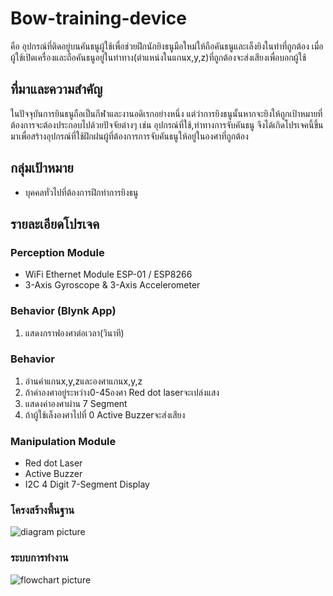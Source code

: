 # Bow-training-device
คือ อุปกรณ์ที่ติดอยู่บนคันธนูผู้ใช้เพื่อช่วยฝึกนักยิงธนูมือใหม่ให้ถือคันธนูและเล็งยิงในท่าที่ถูกต้อง 
เมื่อผู้ใช้เปิดเครื่องและถือคันธนูอยู่ในท่าทาง(ตำแหน่งในแกนx,y,z)ที่ถูกต้องจะส่งเสียงเพื่อบอกผู้ใช้

## ที่มาและความสำคัญ
ในปัจจุบันการยินธนูถือเป็นกีฬาและงานอดิเรกอย่างหนึ่ง แต่ว่าการยิงธนูนั้นหากจะยิงให้ถูกเป้าหมายที่ต้องการจะต้องประกอบไปด้วยปัจจัยต่างๆ เช่น อุปกรณ์ที่ใช้,ท่าทางการจับคันธนู จึงได้เกิดโปรเจคนี้ขึ้นมาเพื่อสร้างอุปกรณ์ที่ใช้ฝึกฝนผู้ที่ต้องการการจับคันธนูให้อยู่ในองศาที่ถูกต้อง

## กลุ่มเป้าหมาย
+ บุคคลทั่วไปที่ต้องการฝึกท่าการยิงธนู

## รายละเอียดโปรเจค

### Perception Module
- WiFi Ethernet Module ESP-01 / ESP8266
- 3-Axis Gyroscope & 3-Axis Accelerometer

### Behavior (Blynk App)
1. แสดงกราฟองศาต่อเวลา(วินาที)

### Behavior
1. อ่านค่าแกนx,y,zและองศาแกนx,y,z
2. ถ้าค่าองศาอยู่ระหว่าง0-45องศา Red dot laserจะเปล่งแสง
3. แสดงค่าองศาผ่าน 7 Segment
4. ถ้าผู้ใช้เล็งองศาไปที่ 0 Active Buzzerจะส่งเสียง

### Manipulation Module
- Red dot Laser
- Active Buzzer 
- I2C 4 Digit 7-Segment Display

### โครงสร้างพื้นฐาน
![diagram picture][diagram]

[diagram]: https://https://github.com/jojoeza10/Bow-training-device/blob/master/image/diagram.jpg "Diagram"

### ระบบการทำงาน 
![flowchart picture][flowchart]

[flowchart]: https://https://github.com/jojoeza10/Bow-training-device/blob/master/image/Flowchart.jpg "flowchart"

